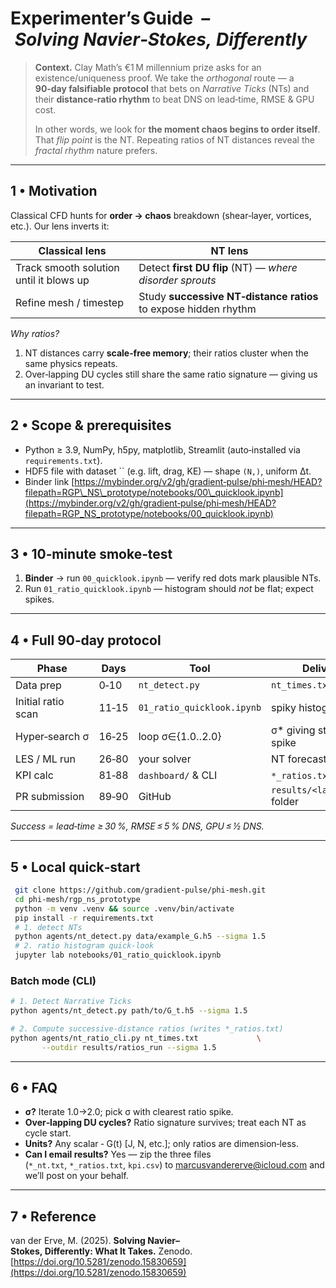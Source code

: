 # Experimenter’s Guide  – *Solving Navier‑Stokes, Differently*

> **Context.**  Clay Math’s €1 M millennium prize asks for an existence/uniqueness proof.  We take the *orthogonal* route — a **90‑day falsifiable protocol** that bets on *Narrative Ticks* (NTs) and their **distance‑ratio rhythm** to beat DNS on lead‑time, RMSE & GPU cost.
>
> In other words, we look for **the moment chaos begins to order itself**.  That *flip point* is the NT.  Repeating ratios of NT distances reveal the *fractal rhythm* nature prefers.

---

## 1 • Motivation

Classical CFD hunts for **order → chaos** breakdown (shear‑layer, vortices, etc.). Our lens inverts it:

| **Classical lens**                      | **NT lens**                                                     |
| --------------------------------------- | --------------------------------------------------------------- |
| Track smooth solution until it blows up | Detect **first DU flip** (NT) — *where disorder sprouts*        |
| Refine mesh / timestep                  | Study **successive NT‑distance ratios** to expose hidden rhythm |

*Why ratios?*

1. NT distances carry **scale‑free memory**; their ratios cluster when the same physics repeats.
2. Over‑lapping DU cycles still share the same ratio signature — giving us an invariant to test.

---

## 2 • Scope & prerequisites

- Python ≥ 3.9, NumPy, h5py, matplotlib, Streamlit (auto‑installed via `requirements.txt`).
- HDF5 file with dataset \`\` (e.g. lift, drag, KE) — shape `(N,)`, uniform Δt.
- Binder link [https://mybinder.org/v2/gh/gradient‑pulse/phi‑mesh/HEAD?filepath=RGP\_NS\_prototype/notebooks/00\_quicklook.ipynb](https://mybinder.org/v2/gh/gradient‑pulse/phi‑mesh/HEAD?filepath=RGP_NS_prototype/notebooks/00_quicklook.ipynb)

---

## 3 • 10‑minute smoke‑test

1. **Binder** → run `00_quicklook.ipynb` ― verify red dots mark plausible NTs.
2. Run `01_ratio_quicklook.ipynb` ― histogram should *not* be flat; expect spikes.

---

## 4 • Full 90‑day protocol

| Phase              | Days  | Tool                       | Deliverable                 |
| ------------------ | ----- | -------------------------- | --------------------------- |
| Data prep          | 0‑10  | `nt_detect.py`             | `nt_times.txt`              |
| Initial ratio scan | 11‑15 | `01_ratio_quicklook.ipynb` | spiky histogram             |
| Hyper‑search σ     | 16‑25 | loop σ∈{1.0‥2.0}           | σ\* giving strongest spike  |
| LES / ML run       | 26‑80 | your solver                | NT forecast CSVs            |
| KPI calc           | 81‑88 | `dashboard/` & CLI         | `*_ratios.txt`, RMSE, etc.  |
| PR submission      | 89‑90 | GitHub                     | `results/<lab_tag>/` folder |

*Success = lead‑time ≥ 30 %, RMSE ≤ 5 % DNS, GPU ≤ ½ DNS.*

---

## 5 • Local quick‑start

```bash
 git clone https://github.com/gradient‑pulse/phi‑mesh.git
 cd phi‑mesh/rgp_ns_prototype
 python -m venv .venv && source .venv/bin/activate
 pip install -r requirements.txt
 # 1. detect NTs
 python agents/nt_detect.py data/example_G.h5 --sigma 1.5
 # 2. ratio histogram quick‑look
 jupyter lab notebooks/01_ratio_quicklook.ipynb
```

### Batch mode (CLI)

```bash
# 1. Detect Narrative Ticks
python agents/nt_detect.py path/to/G_t.h5 --sigma 1.5

# 2. Compute successive‑distance ratios (writes *_ratios.txt)
python agents/nt_ratio_cli.py nt_times.txt             \
       --outdir results/ratios_run --sigma 1.5
```

---

## 6 • FAQ

- **σ?**  Iterate 1.0→2.0; pick σ with clearest ratio spike.
- **Over‑lapping DU cycles?**  Ratio signature survives; treat each NT as cycle start.
- **Units?**  Any scalar ‑ G(t) [J, N, etc.]; only ratios are dimension‑less.
- **Can I email results?**  Yes — zip the three files (`*_nt.txt`, `*_ratios.txt`, `kpi.csv`) to [marcusvandererve@icloud.com](mailto\:marcusvandererve@icloud.com) and we’ll post on your behalf.

---

## 7 • Reference

van der Erve, M. (2025). **Solving Navier–Stokes, Differently: What It Takes.** Zenodo. [https://doi.org/10.5281/zenodo.15830659](https://doi.org/10.5281/zenodo.15830659)

